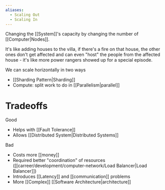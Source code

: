 ```yaml
---
aliases:
  - Scaling Out
  - Scaling In
---
```

Changing the [[System]]'s capacity by changing the number of [[Computer|Nodes]].  

It's like adding houses to the villa, if there's a fire on that house, the other ones don't get affected and can even "host" the people from the affected house - it's like more power rangers showed up for a special episode.

We can scale horizontally in two ways
- [[Sharding Pattern|Sharding]]
- Compute: split work to do in [[Parallelism|parallel]]

# Tradeoffs
Good
- Helps with [[Fault Tolerance]]
- Allows [[Distributed System|Distributed Systems]]

Bad
- Costs more [[money]]
- Required better "coordination" of resources ([[carreer/development/computer-network/Load Balancer|Load Balancer]])
- Introduces [[Latency]] and [[communication]] problems
- More [[Complex]] [[Software Architecture|architecture]]
